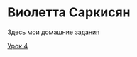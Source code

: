 

# Виолетта Саркисян
Здесь мои домашние задания

[Урок 4]("https://violettaarms.github.io/Lesson4/")
